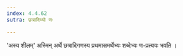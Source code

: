 ```yaml
---
index: 4.4.62
sutra: छत्रादिभ्यो णः

---
```

 'अस्य शीलम्' अस्मिन् अर्थे  छत्रादिगणस्य प्रथमासमर्थेभ्यः शब्देभ्यः ण-प्रत्ययः भवति । 